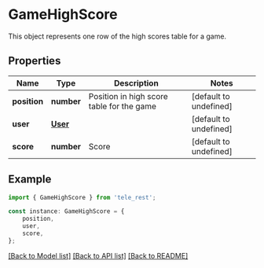 # GameHighScore

This object represents one row of the high scores table for a game.

## Properties

Name | Type | Description | Notes
------------ | ------------- | ------------- | -------------
**position** | **number** | Position in high score table for the game | [default to undefined]
**user** | [**User**](User.md) |  | [default to undefined]
**score** | **number** | Score | [default to undefined]

## Example

```typescript
import { GameHighScore } from 'tele_rest';

const instance: GameHighScore = {
    position,
    user,
    score,
};
```

[[Back to Model list]](../README.md#documentation-for-models) [[Back to API list]](../README.md#documentation-for-api-endpoints) [[Back to README]](../README.md)
